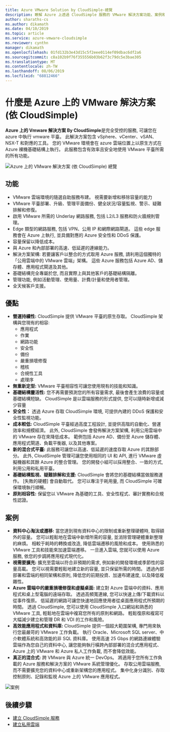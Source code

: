 ```yaml
---
title: Azure VMware Solution by CloudSimple-總覽
description: 瞭解 Azure 上透過 CloudSimple 服務的 VMware 解決方案功能、案例和優點。
author: sharaths-cs
ms.author: dikamath
ms.date: 04/10/2019
ms.topic: article
ms.service: azure-vmware-cloudsimple
ms.reviewer: cynthn
manager: dikamath
ms.openlocfilehash: 01fd132b3e43d15c5f2eee0114ef09dbac6df2a6
ms.sourcegitcommit: c8a102b9f76f355556b03b62f3c79dc5e3bae305
ms.translationtype: MT
ms.contentlocale: zh-TW
ms.lasthandoff: 08/06/2019
ms.locfileid: "68812466"
---
```

# <a name="what-is-vmware-solution-on-azure-by-cloudsimple"></a>什麼是 Azure 上的 VMware 解決方案 (依 CloudSimple)

**Azure 上的 Vmware 解決方案 By CloudSimple**是完全受控的服務, 可讓您在 azure 中執行 vmware 平臺。 此解決方案包含 vSphere、vCenter、vSAN、NSX-T 和對應的工具。
您的 VMware 環境會在 azure 雲端位置上以原生方式在 Azure 裸機基礎結構上執行。 此服務包含有效率且安全地使用 VMware 平臺所需的所有功能。

![Azure 上的 VMware 解決方案 (依 CloudSimple) 總覽](media/azure-vmware-solution-by-cloudsimple.png)

## <a name="features"></a>功能

* VMware 雲端環境的隨選自助服務布建。 視需要新增和移除容量的能力
* VMware 平臺部署、升級、管理平面備份、健全狀況/容量監視、警示、疑難排解和修復。
* 啟用 VMware 所需的 Underlay 網路服務, 包括 L2/L3 服務和防火牆規則管理。
* Edge 類型的網路服務, 包括 VPN、公用 IP 和網際網路閘道。 這些 edge 服務會在 Azure 上執行, 並具備對應的 Azure 安全性和 DDoS 保護。
* 容量保留以降低成本。
* 與 Azure 和內部部署的高速、低延遲的連線能力。
* 解決方案架構: 若要讓客戶以整合的方式取用 Azure 服務, 請利用這個獨特的「公用雲端中的 VMware 雲端」架構。 這些 Azure 服務包括 Azure AD、儲存體、應用程式閘道及其他。
* 基礎結構完全專屬於您, 而且實際上與其他客戶的基礎結構隔離。
* 管理功能, 例如活動管理、使用量、計費/計量和使用者管理。
* 全天候客戶支援。

## <a name="benefits"></a>優點

* **營運持續性:** CloudSimple 提供 VMware 平臺的原生存取。 CloudSimple 架構與您現有的相容:
  * 應用程式
  * 作業
  * 網路功能
  * 安全性
  * 備份
  * 嚴重損壞修復
  * 稽核
  * 合規性工具
  * 處理序
* **無重新定型:** VMware 平臺相容性可讓您使用現有的技能和知識。
* **基礎結構靈活性:** 您不再需要預測您的所有容量需求, 最後會產生浪費的容量或基礎結構短缺。 CloudSimple 是以雲端服務的形式提供, 您可以隨時新增或減少容量
* **安全性：** 透過 Azure 存取 CloudSimple 環境, 可提供內建的 DDoS 保護和安全性監視功能。
* **成本較低:** CloudSimple 平臺經過高度工程設計, 並提供高階的自動化、營運效率和規模經濟。 此外, CloudSimple 會發佈解決方案架構, 利用公用雲端中的 VMware 存在來降低成本。 範例包括 Azure AD、備份至 Azure 儲存體、應用程式閘道、負載平衡器, 以及其他專案。
* **新的混合式平臺:** 此服務可讓您以高速、低延遲的速度存取 Azure 的其餘部分。 此外, CloudSimple 管理可讓您使用相同的 UI 和 API, 進行 VMware 虛擬機器和其餘 Azure 的整合管理。 您的開發小組可以採用整合、一致的方式, 利用公用和私用平臺。
* **基礎結構監視、疑難排解和支援:** CloudSimple 會將您的基礎結構當做服務運作。 [失敗的硬體] 會自動取代。 您可以專注于耗用量, 而 CloudSimple 可確保環境執行順暢。
* **原則相容性:** 保留您以 VMware 為基礎的工具、安全性程式、審計實務和合規性認證。

## <a name="scenarios"></a>案例

* **資料中心淘汰或遷移:** 當您達到現有資料中心的限制或重新整理硬體時, 取得額外的容量。 您可以輕鬆地在雲端中新增所需的容量, 並消除管理硬體重新整理的麻煩。 相較于耗時的轉換或改造, 降低雲端遷移的風險和成本。 使用熟悉的 VMware 工具和技能來加速雲端遷移。 一旦進入雲端, 您就可以使用 Azure 服務, 依您的步調將應用程式現代化。
* **視需要擴充:** 擴充至雲端以符合非預期的需求, 例如新的開發環境或季節性的容量高載。 您可以視需要輕鬆地建立新的容量, 並只保留所需的時間。 透過內部部署和雲端的相同架構和原則, 降低您的前期投資、加速布建速度, 以及降低複雜性。
* **Azure 雲端中的嚴重損壞修復和虛擬桌面:** 建立對 Azure 雲端中的資料、應用程式和桌上型電腦的遠端存取。 透過高頻寬連線, 您可以快速上傳/下載資料以從事件復原。 低延遲的網路可讓您快速地回應使用者從桌面應用程式所預期的時間。 透過 CloudSimple, 您可以使用 CloudSimple 入口網站和熟悉的 VMware 工具, 輕鬆地在雲端中複寫您所有的原則和網路。 輕鬆復原和複寫可大幅減少建立和管理 DR 和 VDI 的工作和風險。
* **高效能應用程式和資料庫:** CloudSimple 提供一個超大範圍架構, 專門用來執行您最嚴苛的 VMware 工作負載。 執行 Oracle、Microsoft SQL server、中介軟體系統和高效能的非 SQL 資料庫。 使用高速 25 Gbps 的網路連線體驗雲端作為您自己的資料中心, 讓您能夠執行橫跨內部部署的混合式應用程式、Azure 上的 VMware 和 Azure 私人工作負載, 而不會降低效能。
* **真正的混合式:** 跨 VMware 與 Azure 統一 DevOps。 將適用于您所有工作負載的 Azure 服務和解決方案的 VMware 系統管理優化。 存取公用雲端服務, 而不需要擴充您的資料中心或重新架構您的應用程式。 集中化身分識別、存取控制原則、記錄和監視 Azure 上的 VMware 應用程式。

![案例](media/cloudsimple-scenarios.png)

## <a name="next-steps"></a>後續步驟

* [建立 CloudSimple 服務](quickstart-create-cloudsimple-service.md)
* [建立私用雲端](quickstart-create-private-cloud.md)